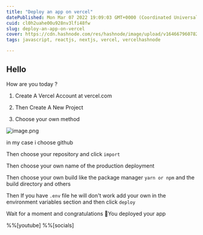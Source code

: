 ```yaml
---
title: "Deploy an app on vercel"
datePublished: Mon Mar 07 2022 19:09:03 GMT+0000 (Coordinated Universal Time)
cuid: cl0h2uahe00u928nv3lfi48fw
slug: deploy-an-app-on-vercel
cover: https://cdn.hashnode.com/res/hashnode/image/upload/v1646679607828/W6glf90Nz.png
tags: javascript, reactjs, nextjs, vercel, vercelhashnode

---
```


## **Hello**

How are you today ?

1. Create A Vercel Account at vercel.com
2. Then Create A New Project

3. Choose your own method 

![image.png](https://cdn.hashnode.com/res/hashnode/image/upload/v1646679670287/Ph_gBZmbI.png)

in my case i choose github

Then choose your repository and click ```import```

Then choose your own name of the production deployment

Then choose your own build like the package manager ```yarn or npm``` and the build directory and others

Then If you have ```.env``` file he will don't work add your own in the environment variables section and then click ```deploy```

Wait for a moment and congratulations 🎊You deployed your app 

%%[youtube]
%%[socials]